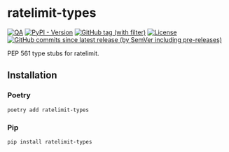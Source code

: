 # ratelimit-types

[![QA](https://github.com/Tatsh/ratelimit-types/actions/workflows/qa.yml/badge.svg)](https://github.com/Tatsh/ratelimit-types/actions/workflows/qa.yml)
[![PyPI - Version](https://img.shields.io/pypi/v/ratelimit-types)](https://pypi.org/project/ratelimit-types/)
[![GitHub tag (with filter)](https://img.shields.io/github/v/tag/Tatsh/ratelimit-types)](https://github.com/Tatsh/ratelimit-types/tags)
[![License](https://img.shields.io/github/license/Tatsh/ratelimit-types)](https://github.com/Tatsh/ratelimit-types/blob/master/LICENSE.txt)
[![GitHub commits since latest release (by SemVer including pre-releases)](https://img.shields.io/github/commits-since/Tatsh/ratelimit-types/v0.0.2/master)](https://github.com/Tatsh/ratelimit-types/compare/v0.0.2...master)

PEP 561 type stubs for ratelimit.

## Installation

### Poetry

```shell
poetry add ratelimit-types
```

### Pip

```shell
pip install ratelimit-types
```
